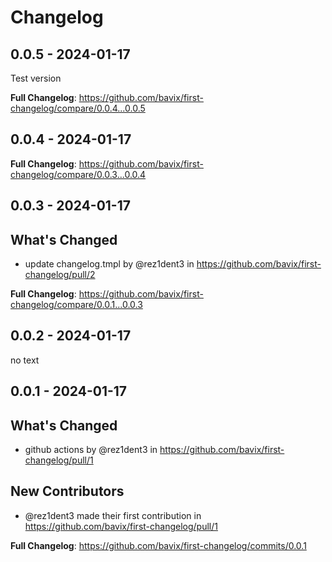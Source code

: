 # Changelog

## 0.0.5 - 2024-01-17

Test version

**Full Changelog**: https://github.com/bavix/first-changelog/compare/0.0.4...0.0.5

## 0.0.4 - 2024-01-17

**Full Changelog**: https://github.com/bavix/first-changelog/compare/0.0.3...0.0.4

## 0.0.3 - 2024-01-17

## What's Changed

* update changelog.tmpl by @rez1dent3 in https://github.com/bavix/first-changelog/pull/2

**Full Changelog**: https://github.com/bavix/first-changelog/compare/0.0.1...0.0.3

## 0.0.2 - 2024-01-17

no text

## 0.0.1 - 2024-01-17

## What's Changed

* github actions by @rez1dent3 in https://github.com/bavix/first-changelog/pull/1

## New Contributors

* @rez1dent3 made their first contribution in https://github.com/bavix/first-changelog/pull/1

**Full Changelog**: https://github.com/bavix/first-changelog/commits/0.0.1
